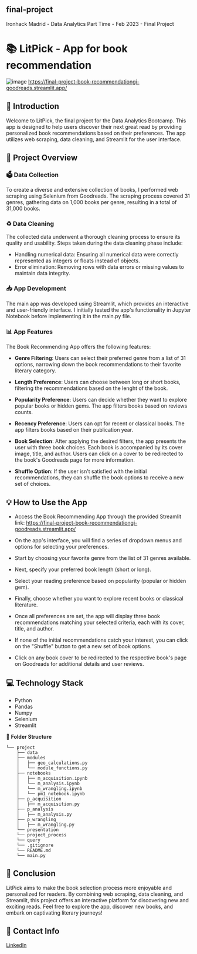 
## final-project
Ironhack Madrid - Data Analytics Part Time - Feb 2023 - Final Project

# :books: **LitPick - App for book recommendation**
![image](https://github.com/MargaMontV/Final-Project-Book-Recommendation/assets/122310638/a4799096-e440-405c-a60e-9b1619a19c9c)
 https://final-project-book-recommendationgi-goodreads.streamlit.app/


## :pencil: **Introduction**
Welcome to LitPick, the final project for the Data Analytics Bootcamp. This app is designed to help users discover their next great read by providing personalized book recommendations based on their preferences. The app utilizes web scraping, data cleaning, and Streamlit for the user interface.

## :green_book: **Project Overview**
### 🗳️ Data Collection
To create a diverse and extensive collection of books, I performed web scraping using Selenium from Goodreads. The scraping process covered 31 genres, gathering data on 1,000 books per genre, resulting in a total of 31,000 books.

### ♻️ Data Cleaning
The collected data underwent a thorough cleaning process to ensure its quality and usability. Steps taken during the data cleaning phase include:
- Handling numerical data: Ensuring all numerical data were correctly represented as integers or floats instead of objects.
- Error elimination: Removing rows with data errors or missing values to maintain data integrity.

### 📥 App Development
The main app was developed using Streamlit, which provides an interactive and user-friendly interface. I initially tested the app's functionality in Jupyter Notebook before implementing it in the main.py file.

### 📊 App Features
The Book Recommending App offers the following features:

- **Genre Filtering**: Users can select their preferred genre from a list of 31 options, narrowing down the book recommendations to their favorite literary category.

- **Length Preference**: Users can choose between long or short books, filtering the recommendations based on the lenght of the book.

- **Popularity Preference**: Users can decide whether they want to explore popular books or hidden gems. The app filters books based on reviews counts.

- **Recency Preference**: Users can opt for recent or classical books. The app filters books based on their publication year.

- **Book Selection**: After applying the desired filters, the app presents the user with three book choices. Each book is accompanied by its cover image, title, and author. Users can click on a cover to be redirected to the book's Goodreads page for more information.

- **Shuffle Option**: If the user isn't satisfied with the initial recommendations, they can shuffle the book options to receive a new set of choices.

## :bulb: **How to Use the App**
- Access the Book Recommending App through the provided Streamlit link: https://final-project-book-recommendationgi-goodreads.streamlit.app/

- On the app's interface, you will find a series of dropdown menus and options for selecting your preferences.

- Start by choosing your favorite genre from the list of 31 genres available.

- Next, specify your preferred book length (short or long).

- Select your reading preference based on popularity (popular or hidden gem).

- Finally, choose whether you want to explore recent books or classical literature.

- Once all preferences are set, the app will display three book recommendations matching your selected criteria, each with its cover, title, and author.

- If none of the initial recommendations catch your interest, you can click on the "Shuffle" button to get a new set of book options.

- Click on any book cover to be redirected to the respective book's page on Goodreads for additional details and user reviews.

## :computer: **Technology Stack**
* Python 
* Pandas
* Numpy
* Selenium
* Streamlit

:file_folder: **Folder Structure**
```
└── project
    ├── data
    ├── modules
    │   ├── geo_calculations.py
    │   └── module_functions.py
    ├── notebooks
    │   ├── m_acquisition.ipynb
    │   └── m_analysis.ipynb
    │   └── m_wrangling.ipynb
    │   └── pm1_notebook.ipynb
    ├── p_acquisition
    │   ├── m_acquisition.py
    ├── p_analysis
    │   ├── m_analysis.py
    ├── p_wrangling
    │   ├── m_wrangling.py
    └── presentation
    └── project_process
    └── query
    └── .gitignore
    └── README.md
    └── main.py
```

## :pushpin: **Conclusion**
LitPick aims to make the book selection process more enjoyable and personalized for readers. By combining web scraping, data cleaning, and Streamlit, this project offers an interactive platform for discovering new and exciting reads. Feel free to explore the app, discover new books, and embark on captivating literary journeys!

## :love_letter: **Contact Info**
[LinkedIn](https://www.linkedin.com/in/margarita-montenegro-data-analyst/)

